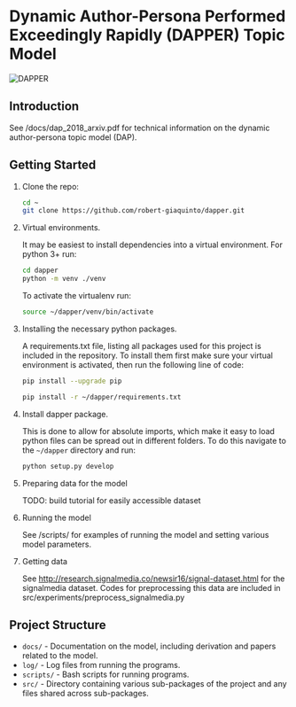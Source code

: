 # Dynamic Author-Persona Performed Exceedingly Rapidly (DAPPER) Topic Model #

![DAPPER](../master/docs/images/dapper.png?raw=true)

## Introduction ##
See /docs/dap_2018_arxiv.pdf for technical information on the dynamic author-persona topic model (DAP).

## Getting Started ##
1. Clone the repo:

   ```bash
   cd ~
   git clone https://github.com/robert-giaquinto/dapper.git
   ```

2. Virtual environments.

    It may be easiest to install dependencies into a virtual environment. For python 3+ run:

   ```bash
   cd dapper
   python -m venv ./venv
   ```

   To activate the virtualenv run:

   ```bash
   source ~/dapper/venv/bin/activate
   ```

3. Installing the necessary python packages.

   A requirements.txt file, listing all packages used for this project is included in the repository. To install them first make sure your virtual environment is activated, then run the following line of code:

   ```bash
   pip install --upgrade pip
   ```
   ```bash
   pip install -r ~/dapper/requirements.txt
   ```

4. Install dapper package.

    This is done to allow for absolute imports, which make it easy to load python files can be spread out in different folders. To do this navigate to the `~/dapper` directory and run:

   ```bash
   python setup.py develop
   ```

5. Preparing data for the model

   TODO: build tutorial for easily accessible dataset

6. Running the model

   See /scripts/ for examples of running the model and setting various model parameters.


7. Getting data

   See http://research.signalmedia.co/newsir16/signal-dataset.html for the signalmedia dataset. Codes for preprocessing this data are included in src/experiments/preprocess_signalmedia.py

## Project Structure ##
* `docs/` - Documentation on the model, including derivation and papers related to the model.
* `log/` - Log files from running the programs.
* `scripts/` - Bash scripts for running programs.
* `src/` - Directory containing various sub-packages of the project and any files shared across sub-packages.
